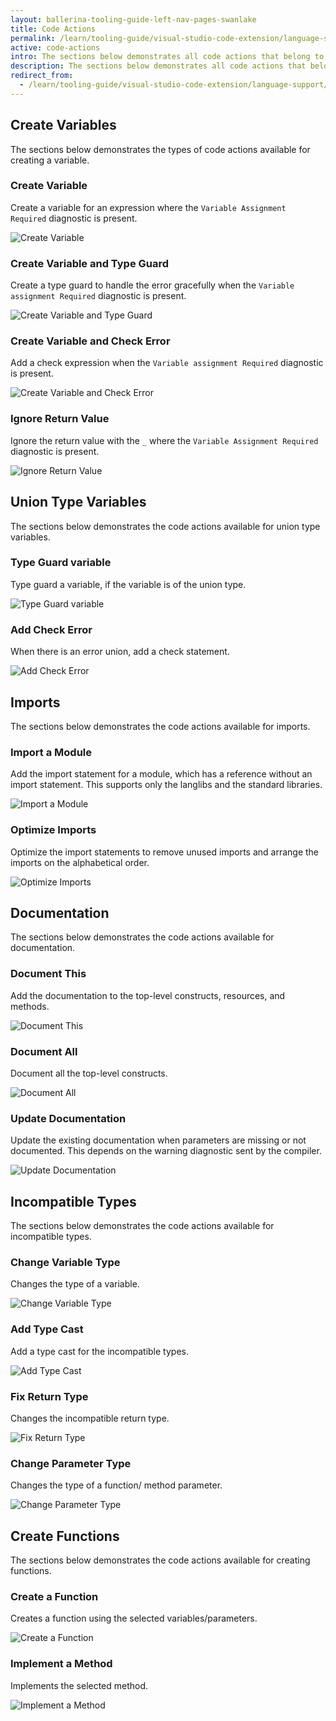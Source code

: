 ```yaml
---
layout: ballerina-tooling-guide-left-nav-pages-swanlake
title: Code Actions
permalink: /learn/tooling-guide/visual-studio-code-extension/language-support/code-actions/
active: code-actions
intro: The sections below demonstrates all code actions that belong to the two types based on the node at a given cursor position and based on the diagnostic at a given cursor position.
description: The sections below demonstrates all code actions that belong to the two types based on the node at a given cursor position and based on the diagnostic at a given cursor position.
redirect_from:
  - /learn/tooling-guide/visual-studio-code-extension/language-support/code-actions
---
```


## Create Variables

The sections below demonstrates the types of code actions available for creating a variable.

### Create Variable

Create a variable for an expression where the `Variable Assignment Required` diagnostic is present.

![Create Variable](/learn/images/create-variable.gif)

### Create Variable and Type Guard

Create a type guard to handle the error gracefully when the `Variable assignment Required` diagnostic is present.

![Create Variable and Type Guard](/learn/images/create-variable-and-type-guard.gif)

### Create Variable and Check Error

Add a check expression when the `Variable assignment Required` diagnostic is present.

![Create Variable and Check Error](/learn/images/create-variable-and-check-error.gif)

### Ignore Return Value

Ignore the return value with the `_` where the `Variable Assignment Required` diagnostic is present.

![Ignore Return Value](/learn/images/ignore-return-value.gif)

## Union Type Variables

The sections below demonstrates the code actions available for union type variables.

### Type Guard variable

Type guard a variable, if the variable is of the union type.

![Type Guard variable](/learn/images/type-guard-variable.gif)

### Add Check Error

When there is an error union, add a check statement.

![Add Check Error](/learn/images/add-check-error.gif)

## Imports

The sections below demonstrates the code actions available for imports.

### Import a Module

Add the import statement for a module, which has a reference without an import statement. This supports only the langlibs and the standard libraries.

![Import a Module](/learn/images/import-module.gif)

### Optimize Imports

Optimize the import statements to remove unused imports and arrange the imports on the alphabetical order.

![Optimize Imports](/learn/images/optimize-imports.gif)

## Documentation

The sections below demonstrates the code actions available for documentation.

### Document This

Add the documentation to the top-level constructs, resources, and methods.

![Document This](/learn/images/document-this.gif)

### Document All

Document all the top-level constructs.

![Document All](/learn/images/document-all.gif)

### Update Documentation

Update the existing documentation when parameters are missing or not documented. This depends on the warning diagnostic sent by the compiler.

![Update Documentation](/learn/images/update-documentation.gif)


## Incompatible Types

The sections below demonstrates the code actions available for incompatible types.

### Change Variable Type

Changes the type of a variable.

![Change Variable Type](/learn/images/change-variable-type.gif)

### Add Type Cast

Add a type cast for the incompatible types.

![Add Type Cast](/learn/images/add-type-cast.gif)

### Fix Return Type

Changes the incompatible return type.

![Fix Return Type](/learn/images/fix-return-type.gif)

### Change Parameter Type

Changes the type of a function/ method parameter.

![Change Parameter Type](/learn/images/change-parameter-type.gif)

## Create Functions

The sections below demonstrates the code actions available for creating functions.

### Create a Function

Creates a function using the selected variables/parameters.

![Create a Function](/learn/images/create-function.gif)

### Implement a Method

Implements the selected method.

![Implement a Method](/learn/images/implement-method.gif)

















